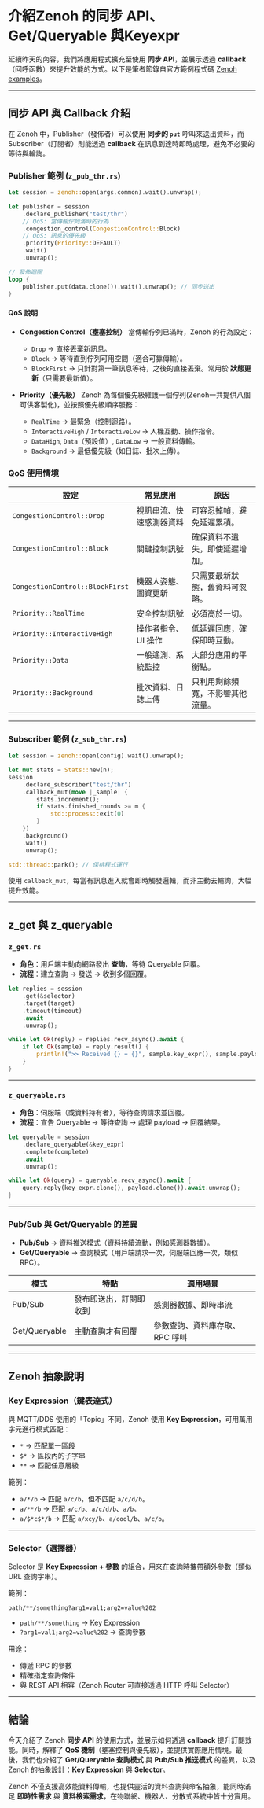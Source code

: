 # 介紹Zenoh 的同步 API、Get/Queryable 與Keyexpr


延續昨天的內容，我們將應用程式擴充至使用 **同步 API**，並展示透過 **callback**（回呼函數）來提升效能的方式。以下是筆者節錄自官方範例程式碼 [Zenoh examples](https://github.com/eclipse-zenoh/zenoh/blob/main/examples)。

---

## 同步 API 與 Callback 介紹

在 Zenoh 中，Publisher（發佈者）可以使用 **同步的 `put`** 呼叫來送出資料，而 Subscriber（訂閱者）則能透過 **callback** 在訊息到達時即時處理，避免不必要的等待與輪詢。

### Publisher 範例 (`z_pub_thr.rs`)

```rust
let session = zenoh::open(args.common).wait().unwrap();

let publisher = session
    .declare_publisher("test/thr")
    // QoS: 當傳輸佇列滿時的行為
    .congestion_control(CongestionControl::Block)
    // QoS: 訊息的優先級
    .priority(Priority::DEFAULT)
    .wait()
    .unwrap();

// 發佈迴圈
loop {
    publisher.put(data.clone()).wait().unwrap(); // 同步送出
}
```

#### QoS 說明

* **Congestion Control（壅塞控制）**
  當傳輸佇列已滿時，Zenoh 的行為設定：

  * `Drop` → 直接丟棄新訊息。
  * `Block` → 等待直到佇列可用空間（適合可靠傳輸）。
  * `BlockFirst` → 只針對第一筆訊息等待，之後的直接丟棄。常用於 **狀態更新**（只需要最新值）。

* **Priority（優先級）**
  Zenoh 為每個優先級維護一個佇列(Zenoh一共提供八個可供客製化)，並按照優先級順序服務：

  * `RealTime` → 最緊急（控制迴路）。
  * `InteractiveHigh` / `InteractiveLow` → 人機互動、操作指令。
  * `DataHigh`, `Data`（預設值）, `DataLow` → 一般資料傳輸。
  * `Background` → 最低優先級（如日誌、批次上傳）。

### QoS 使用情境

| 設定                              | 常見應用          | 原因               |
| ------------------------------- | ------------- | ---------------- |
| `CongestionControl::Drop`       | 視訊串流、快速感測器資料  | 可容忍掉幀，避免延遲累積。    |
| `CongestionControl::Block`      | 關鍵控制訊號     | 確保資料不遺失，即使延遲增加。  |
| `CongestionControl::BlockFirst` | 機器人姿態、圖資更新 | 只需要最新狀態，舊資料可忽略。  |
| `Priority::RealTime`            | 安全控制訊號        | 必須高於一切。          |
| `Priority::InteractiveHigh`     | 操作者指令、UI 操作   | 低延遲回應，確保即時互動。    |
| `Priority::Data`                | 一般遙測、系統監控     | 大部分應用的平衡點。       |
| `Priority::Background`          | 批次資料、日誌上傳     | 只利用剩餘頻寬，不影響其他流量。 |

---

### Subscriber 範例 (`z_sub_thr.rs`)

```rust
let session = zenoh::open(config).wait().unwrap();

let mut stats = Stats::new(n);
session
    .declare_subscriber("test/thr")
    .callback_mut(move |_sample| {
        stats.increment();
        if stats.finished_rounds >= m {
            std::process::exit(0)
        }
    })
    .background()
    .wait()
    .unwrap();

std::thread::park(); // 保持程式運行
```

使用 `callback_mut`，每當有訊息進入就會即時觸發邏輯，而非主動去輪詢，大幅提升效能。

---

## z\_get 與 z\_queryable

### `z_get.rs`

* **角色**：用戶端主動向網路發出 **查詢**，等待 Queryable 回覆。
* **流程**：建立查詢 → 發送 → 收到多個回覆。

```rust
let replies = session
    .get(&selector)
    .target(target)
    .timeout(timeout)
    .await
    .unwrap();

while let Ok(reply) = replies.recv_async().await {
    if let Ok(sample) = reply.result() {
        println!(">> Received {} = {}", sample.key_expr(), sample.payload().try_to_string().unwrap());
    }
}
```

---

### `z_queryable.rs`

* **角色**：伺服端（或資料持有者），等待查詢請求並回覆。
* **流程**：宣告 Queryable → 等待查詢 → 處理 payload → 回覆結果。

```rust
let queryable = session
    .declare_queryable(&key_expr)
    .complete(complete)
    .await
    .unwrap();

while let Ok(query) = queryable.recv_async().await {
    query.reply(key_expr.clone(), payload.clone()).await.unwrap();
}
```

---

### Pub/Sub 與 Get/Queryable 的差異

* **Pub/Sub** → 資料推送模式（資料持續流動，例如感測器數據）。
* **Get/Queryable** → 查詢模式（用戶端請求一次，伺服端回應一次，類似 RPC）。

| 模式            | 特點          | 適用場景              |
| ------------- | ----------- | ----------------- |
| Pub/Sub       | 發布即送出，訂閱即收到 | 感測器數據、即時串流        |
| Get/Queryable | 主動查詢才有回覆    | 參數查詢、資料庫存取、RPC 呼叫 |

---

## Zenoh 抽象說明

### Key Expression（鍵表達式）

與 MQTT/DDS 使用的「Topic」不同，Zenoh 使用 **Key Expression**，可用萬用字元進行模式匹配：

* `*` → 匹配單一區段
* `$*` → 區段內的子字串
* `**` → 匹配任意層級

範例：

* `a/*/b` → 匹配 `a/c/b`，但不匹配 `a/c/d/b`。
* `a/**/b` → 匹配 `a/c/b`、`a/c/d/b`、`a/b`。
* `a/$*c$*/b` → 匹配 `a/xcy/b`、`a/cool/b`、`a/c/b`。

---

### Selector（選擇器）

Selector 是 **Key Expression + 參數** 的組合，用來在查詢時攜帶額外參數（類似 URL 查詢字串）。

範例：

```
path/**/something?arg1=val1;arg2=value%202
```

* `path/**/something` → Key Expression
* `?arg1=val1;arg2=value%202` → 查詢參數

用途：

* 傳遞 RPC 的參數
* 精確指定查詢條件
* 與 REST API 相容（Zenoh Router 可直接透過 HTTP 呼叫 Selector）

---

## 結論

今天介紹了 Zenoh **同步 API** 的使用方式，並展示如何透過 **callback** 提升訂閱效能。同時，解釋了 **QoS 機制**（壅塞控制與優先級），並提供實際應用情境。最後，我們也介紹了 **Get/Queryable 查詢模式** 與 **Pub/Sub 推送模式** 的差異，以及 Zenoh 的抽象設計：**Key Expression** 與 **Selector**。

Zenoh 不僅支援高效能資料傳輸，也提供靈活的資料查詢與命名抽象，能同時滿足 **即時性需求** 與 **資料檢索需求**，在物聯網、機器人、分散式系統中皆十分實用。
